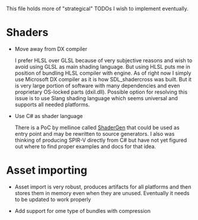 This file holds more of "strategical" TODOs I wish to implement eventually.

# Shaders

- Move away from DX compiler

  I prefer HLSL over GLSL because of very subjective reasons and wish to avoid using GLSL as main shading language.
  But using HLSL puts me in position of bundling HLSL compiler with engine. As of right now I simply use Microsoft
  DX compiler as it is how SDL_shadercross was built. But it is very large portion of software with many
  dependencies and even proprietary OS-locked parts (dxil.dll). Possible option for resolving this issue is to use
  Slang shading language which seems universal and supports all needed platforms.

- Use C# as shader language

  There is a PoC by mellinoe called [ShaderGen](https://github.com/mellinoe/ShaderGen) that could be used as entry point
  and may be rewritten to source generators. I also was thinking of producing SPIR-V directly from C# but have not yet
  figured out where to find proper examples and docs for that idea.

# Asset importing

- Asset import is very robust, produces artifacts for all platforms and then stores them in memory even when they
  are unused. Eventually it needs to be updated to work properly

- Add support for ome type of bundles with compression
